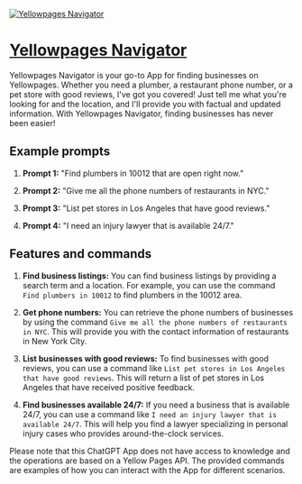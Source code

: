 [![Yellowpages Navigator](https://files.oaiusercontent.com/file-5B27Js68QqxyVOATnwtoZSJs?se=2123-10-20T00%3A05%3A26Z&sp=r&sv=2021-08-06&sr=b&rscc=max-age%3D31536000%2C%20immutable&rscd=attachment%3B%20filename%3De8b0e99b-7fbd-4b61-bd35-0d404a9fc22d.png&sig=4a5riLaPGDU5WjGT1QxUe8p0RlUzj1o6Cx3VwK7IayE%3D)](https://chat.openai.com/g/g-FQ1hG5DdO-yellowpages-navigator)

# [Yellowpages Navigator](https://chat.openai.com/g/g-FQ1hG5DdO-yellowpages-navigator)

Yellowpages Navigator is your go-to App for finding businesses on Yellowpages. Whether you need a plumber, a restaurant phone number, or a pet store with good reviews, I've got you covered! Just tell me what you're looking for and the location, and I'll provide you with factual and updated information. With Yellowpages Navigator, finding businesses has never been easier!

## Example prompts

1. **Prompt 1:** "Find plumbers in 10012 that are open right now."

2. **Prompt 2:** "Give me all the phone numbers of restaurants in NYC."

3. **Prompt 3:** "List pet stores in Los Angeles that have good reviews."

4. **Prompt 4:** "I need an injury lawyer that is available 24/7."

## Features and commands

1. **Find business listings:** You can find business listings by providing a search term and a location. For example, you can use the command `Find plumbers in 10012` to find plumbers in the 10012 area.

2. **Get phone numbers:** You can retrieve the phone numbers of businesses by using the command `Give me all the phone numbers of restaurants in NYC`. This will provide you with the contact information of restaurants in New York City.

3. **List businesses with good reviews:** To find businesses with good reviews, you can use a command like `List pet stores in Los Angeles that have good reviews`. This will return a list of pet stores in Los Angeles that have received positive feedback.

4. **Find businesses available 24/7:** If you need a business that is available 24/7, you can use a command like `I need an injury lawyer that is available 24/7`. This will help you find a lawyer specializing in personal injury cases who provides around-the-clock services.

Please note that this ChatGPT App does not have access to knowledge and the operations are based on a Yellow Pages API. The provided commands are examples of how you can interact with the App for different scenarios.